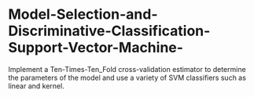 # Model-Selection-and-Discriminative-Classification-Support-Vector-Machine-
Implement a Ten-Times-Ten_Fold cross-validation estimator to determine the parameters of the model and use a variety of SVM classifiers such as linear and kernel.
